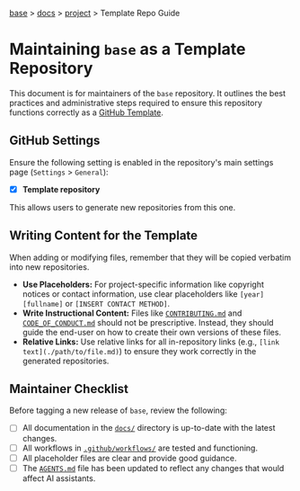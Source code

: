 [base](../../README.md) > [docs](../README.md) > [project](./project.md) > Template Repo Guide

# Maintaining `base` as a Template Repository

This document is for maintainers of the `base` repository.
It outlines the best practices and administrative steps required to ensure this
repository functions correctly as a
[GitHub Template](https://docs.github.com/en/repositories/creating-a-repository-on-github/creating-a-repository-from-a-template).

## GitHub Settings

Ensure the following setting is enabled in the repository's main settings page
(`Settings` > `General`):

- [x] **Template repository**

This allows users to generate new repositories from this one.

## Writing Content for the Template

When adding or modifying files, remember that they will be copied verbatim into
new repositories.

- **Use Placeholders:** For project-specific information like copyright notices
  or contact information, use clear placeholders like `[year] [fullname]` or
  `[INSERT CONTACT METHOD]`.
- **Write Instructional Content:** Files like
  [`CONTRIBUTING.md`](../CONTRIBUTING.md) and
  [`CODE_OF_CONDUCT.md`](../CODE_OF_CONDUCT.md) should not be prescriptive.
  Instead, they should guide the end-user on how to create their own versions
  of these files.
- **Relative Links:** Use relative links for all in-repository links (e.g.,
  `[link text](./path/to/file.md)`) to ensure they work correctly in the
  generated repositories.

## Maintainer Checklist

Before tagging a new release of `base`, review the following:

- [ ] All documentation in the [`docs/`](./) directory is up-to-date with the
      latest changes.
- [ ] All workflows in [`.github/workflows/`](../.github/workflows/) are
      tested and functioning.
- [ ] All placeholder files are clear and provide good guidance.
- [ ] The [`AGENTS.md`](../AGENTS.md) file has been updated to reflect any
      changes that would affect AI assistants.
